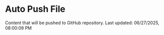# Auto Push File

Content that will be pushed to GitHub repository.
Last updated: 06/27/2025, 08:00:09 PM